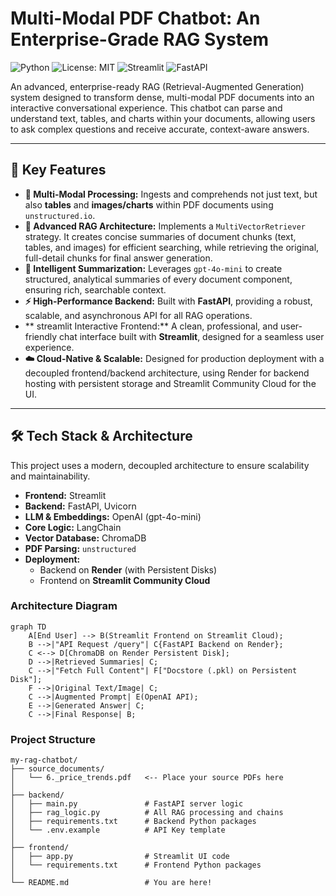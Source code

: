 # Multi-Modal PDF Chatbot: An Enterprise-Grade RAG System

![Python](https://img.shields.io/badge/Python-3.9%2B-blue.svg)
![License: MIT](https://img.shields.io/badge/License-MIT-yellow.svg)
![Streamlit](https://img.shields.io/badge/Frontend-Streamlit-red)
![FastAPI](https://img.shields.io/badge/Backend-FastAPI-green)

An advanced, enterprise-ready RAG (Retrieval-Augmented Generation) system designed to transform dense, multi-modal PDF documents into an interactive conversational experience. This chatbot can parse and understand text, tables, and charts within your documents, allowing users to ask complex questions and receive accurate, context-aware answers.

---

## 🚀 Key Features

* **📄 Multi-Modal Processing:** Ingests and comprehends not just text, but also **tables** and **images/charts** within PDF documents using `unstructured.io`.
* **🧠 Advanced RAG Architecture:** Implements a `MultiVectorRetriever` strategy. It creates concise summaries of document chunks (text, tables, and images) for efficient searching, while retrieving the original, full-detail chunks for final answer generation.
* **🤖 Intelligent Summarization:** Leverages `gpt-4o-mini` to create structured, analytical summaries of every document component, ensuring rich, searchable context.
* **⚡️ High-Performance Backend:** Built with **FastAPI**, providing a robust, scalable, and asynchronous API for all RAG operations.
* ** streamlit  Interactive Frontend:** A clean, professional, and user-friendly chat interface built with **Streamlit**, designed for a seamless user experience.
* **☁️ Cloud-Native & Scalable:** Designed for production deployment with a decoupled frontend/backend architecture, using Render for backend hosting with persistent storage and Streamlit Community Cloud for the UI.

---

## 🛠️ Tech Stack & Architecture

This project uses a modern, decoupled architecture to ensure scalability and maintainability.

* **Frontend:** Streamlit
* **Backend:** FastAPI, Uvicorn
* **LLM & Embeddings:** OpenAI (gpt-4o-mini)
* **Core Logic:** LangChain
* **Vector Database:** ChromaDB
* **PDF Parsing:** `unstructured`
* **Deployment:**
    * Backend on **Render** (with Persistent Disks)
    * Frontend on **Streamlit Community Cloud**

### Architecture Diagram

```mermaid
graph TD
    A[End User] --> B(Streamlit Frontend on Streamlit Cloud);
    B -->|"API Request /query"| C{FastAPI Backend on Render};
    C <--> D[ChromaDB on Render Persistent Disk];
    D -->|Retrieved Summaries| C;
    C -->|"Fetch Full Content"| F["Docstore (.pkl) on Persistent Disk"];
    F -->|Original Text/Image| C;
    C -->|Augmented Prompt| E(OpenAI API);
    E -->|Generated Answer| C;
    C -->|Final Response| B;
```

### Project Structure
```
my-rag-chatbot/
├── source_documents/
│   └── 6._price_trends.pdf   <-- Place your source PDFs here
│
├── backend/
│   ├── main.py               # FastAPI server logic
│   ├── rag_logic.py          # All RAG processing and chains
│   ├── requirements.txt      # Backend Python packages
│   └── .env.example          # API Key template
│
├── frontend/
│   ├── app.py                # Streamlit UI code
│   └── requirements.txt      # Frontend Python packages
│
└── README.md                 # You are here!

